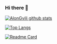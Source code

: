 ### Hi there 👋

[![AlonGvili github stats](https://github-readme-stats.vercel.app/api?username=alongvili&show_icons=true&theme=dracula)](https://github.com/anuraghazra/github-readme-stats)

[![Top Langs](https://github-readme-stats.vercel.app/api/top-langs/?username=alongvili&show_icons=true&theme=dracula)](https://github.com/anuraghazra/github-readme-stats)

[![Readme Card](https://github-readme-stats.vercel.app/api/pin/?username=alongvili&repo=UniversalDashboard.MaterialUICarousel)](https://github.com/anuraghazra/github-readme-stats)
